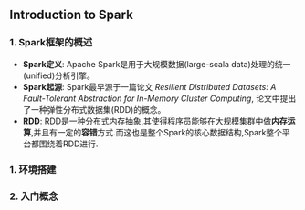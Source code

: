 ## Introduction to  Spark


### 1. Spark框架的概述

- **Spark定义**: Apache Spark是用于大规模数据(large-scala data)处理的统一(unified)分析引擎。
- **Spark起源**: Spark最早源于一篇论文 *Resilient Distributed Datasets: A Fault-Tolerant Abstraction for In-Memory Cluster Computing*, 论文中提出了一种弹性分布式数据集(RDD)的概念。
- **RDD**: RDD是一种分布式内存抽象,其使得程序员能够在大规模集群中做**内存运算**,并且有一定的**容错**方式.而这也是整个Spark的核心数据结构,Spark整个平台都围绕着RDD进行.


### 1. 环境搭建


### 2. 入门概念